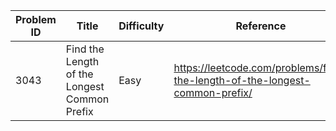 | Problem ID | Title | Difficulty | Reference
| --- | --- | --- | ---
| 3043 | Find the Length of the Longest Common Prefix | Easy | https://leetcode.com/problems/find-the-length-of-the-longest-common-prefix/
